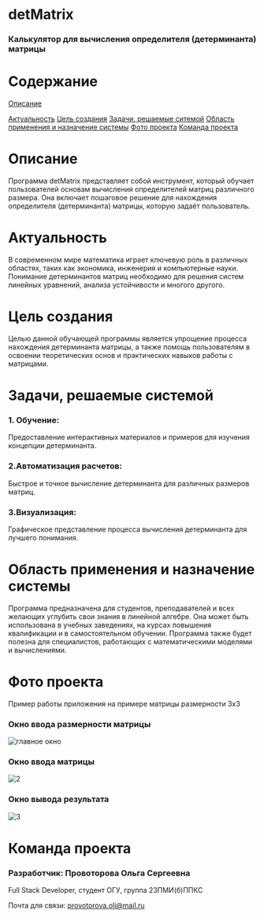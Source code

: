 # detMatrix
### Калькулятор для вычисления определителя (детерминанта) матрицы

# Содержание
[Описание](#Описание)

[Актуальность](#Актуальность)
[Цель создания](#Цель-cоздания)
[Задачи, решаемые ситемой](#Задачи,-решаемые-системой)
[Область применения и назначение системы](#Область-применения-и-назначение-системы)
[Фото проекта](#Фото-проекта)
[Команда проекта](#Команда-проекта)

# Описание <a name="Описание"></a>
Программа detMatrix представляет собой инструмент, который обучает пользователей основам вычисления определителей матриц различного размера. Она включает пошаговое решение для нахождения определителя (детерминанта) матрицы, которую задаёт пользователь.

# Актуальность <a name="Актуальность"></a>
В современном мире математика играет ключевую роль в различных областях, таких как экономика, инженерия и компьютерные науки. Понимание детерминантов матриц необходимо для решения систем линейных уравнений, анализа устойчивости и многого другого.

# Цель создания <a name="ЦельСоздания"></a>
Целью данной обучающей программы является упрощение процесса нахождения детерминанта матрицы, а также помощь пользователям в освоении теоретических основ и практических навыков работы с матрицами.

# Задачи, решаемые системой <a name="Задачи,решаемыесистемой"></a>
### 1. Обучение: 
Предоставление интерактивных материалов и примеров для изучения концепции детерминанта.
### 2.Автоматизация расчетов: 
Быстрое и точное вычисление детерминанта для различных размеров матриц.
### 3.Визуализация: 
Графическое представление процесса вычисления детерминанта для лучшего понимания.

# Область применения и назначение системы <a name="Областьпримененияиназначениесистемы"></a>
Программа предназначена для студентов, преподавателей и всех желающих углубить свои знания в линейной алгебре. Она может быть использована в учебных заведениях, на курсах повышения квалификации и в самостоятельном обучении. Программа также будет полезна для специалистов, работающих с математическими моделями и вычислениями. 

# Фото проекта <a name="Фотопроекта"></a>
Пример работы приложения на примере матрицы размерности 3х3
### Окно ввода размерности матрицы
![главное окно](https://github.com/user-attachments/assets/729a44b2-9856-4b63-b871-359d89c3b30a)

### Окно ввода матрицы
![2](https://github.com/user-attachments/assets/bf2bb0e3-1177-4b92-9bc2-8e04f6ab1909)

### Окно вывода результата
![3](https://github.com/user-attachments/assets/10d58873-d676-495c-8427-d2a9ea95ee56)

# Команда проекта <a name="Командапроекта"></a>
### Разработчик: Провоторова Ольга Сергеевна
Full Stack Developer, студент ОГУ, группа 23ПМИ(б)ППКС

Почта для связи: provotorova.oli@mail.ru
